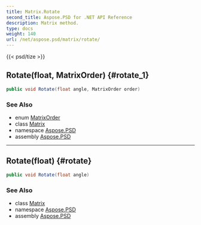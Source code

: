 ```yaml
---
title: Matrix.Rotate
second_title: Aspose.PSD for .NET API Reference
description: Matrix method. 
type: docs
weight: 140
url: /net/aspose.psd/matrix/rotate/
---
```

{{< psd/tize >}}
## Rotate(float, MatrixOrder) {#rotate_1}

```csharp
public void Rotate(float angle, MatrixOrder order)
```

### See Also

* enum [MatrixOrder](../../matrixorder/)
* class [Matrix](../)
* namespace [Aspose.PSD](../../matrix/)
* assembly [Aspose.PSD](../../../)

---

## Rotate(float) {#rotate}

```csharp
public void Rotate(float angle)
```

### See Also

* class [Matrix](../)
* namespace [Aspose.PSD](../../matrix/)
* assembly [Aspose.PSD](../../../)


